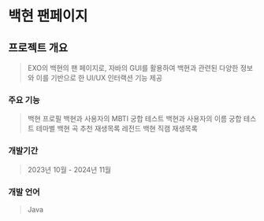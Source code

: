 # 백현 팬페이지

## 프로젝트 개요
> EXO의 백현의 팬 페이지로, 자바의 GUI를 활용하여 백현과 관련된 다양한 정보와 이를 기반으로 한 UI/UX 인터랙션 기능 제공

### 주요 기능
> 백현 프로필
> 백현과 사용자의 MBTI 궁합 테스트
> 백현과 사용자의 이름 궁합 테스트
> 테마별 백현 곡 추천 재생목록
> 레전드 백현 직캠 재생목록

### 개발기간 
> 2023년 10월 - 2024년 11월

### 개발 언어
> Java 
